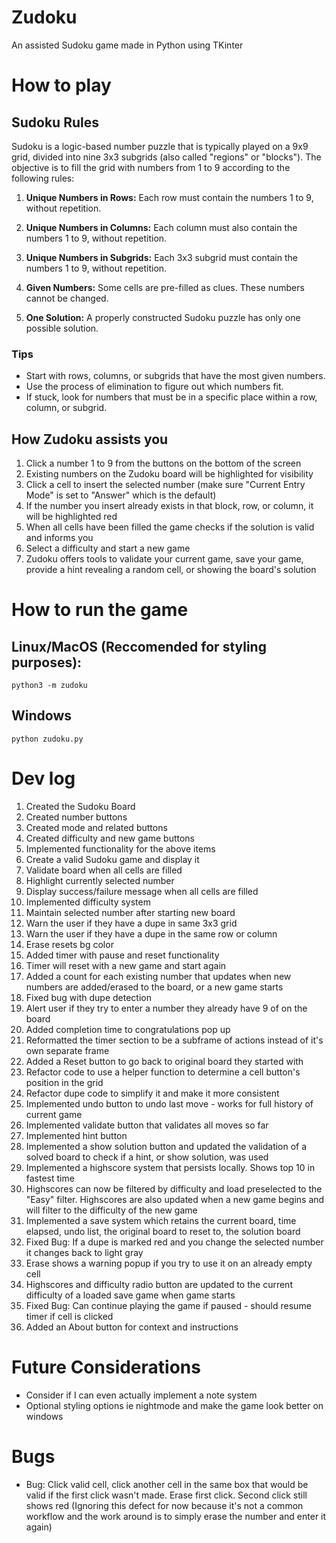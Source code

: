 # Zudoku
An assisted Sudoku game made in Python using TKinter

# How to play
## Sudoku Rules

Sudoku is a logic-based number puzzle that is typically played on a 9x9 grid, divided into nine 3x3 subgrids (also called "regions" or "blocks"). The objective is to fill the grid with numbers from 1 to 9 according to the following rules:

1. **Unique Numbers in Rows:** Each row must contain the numbers 1 to 9, without repetition.

2. **Unique Numbers in Columns:** Each column must also contain the numbers 1 to 9, without repetition.

3. **Unique Numbers in Subgrids:** Each 3x3 subgrid must contain the numbers 1 to 9, without repetition.

4. **Given Numbers:** Some cells are pre-filled as clues. These numbers cannot be changed.

5. **One Solution:** A properly constructed Sudoku puzzle has only one possible solution.

### Tips
- Start with rows, columns, or subgrids that have the most given numbers.
- Use the process of elimination to figure out which numbers fit.
- If stuck, look for numbers that must be in a specific place within a row, column, or subgrid.

## How Zudoku assists you
1. Click a number 1 to 9 from the buttons on the bottom of the screen
2. Existing numbers on the Zudoku board will be highlighted for visibility
3. Click a cell to insert the selected number (make sure "Current Entry Mode" is set to "Answer" which is the default)
4. If the number you insert already exists in that block, row, or column, it will be highlighted red
5. When all cells have been filled the game checks if the solution is valid and informs you
6. Select a difficulty and start a new game
7. Zudoku offers tools to validate your current game, save your game, provide a hint revealing a random cell, or showing the board's solution
 
# How to run the game
## Linux/MacOS (Reccomended for styling purposes):
```
python3 -m zudoku
```

## Windows
```
python zudoku.py
```

# Dev log
1. Created the Sudoku Board
2. Created number buttons
3. Created mode and related buttons
4. Created difficulty and new game buttons
5. Implemented functionality for the above items
6. Create a valid Sudoku game and display it
7. Validate board when all cells are filled
8. Highlight currently selected number
9. Display success/failure message when all cells are filled
10. Implemented difficulty system
11. Maintain selected number after starting new board
12. Warn the user if they have a dupe in same 3x3 grid
13. Warn the user if they have a dupe in the same row or column
14. Erase resets bg color
15. Added timer with pause and reset functionality
16. Timer will reset with a new game and start again
17. Added a count for each existing number that updates when new numbers are added/erased to the board, or a new game starts
18. Fixed bug with dupe detection
19. Alert user if they try to enter a number they already have 9 of on the board
20. Added completion time to congratulations pop up
21. Reformatted the timer section to be a subframe of actions instead of it's own separate frame
22. Added a Reset button to go back to original board they started with
23. Refactor code to use a helper function to determine a cell button's position in the grid
24. Refactor dupe code to simplify it and make it more consistent
25. Implemented undo button to undo last move - works for full history of current game
26. Implemented validate button that validates all moves so far
27. Implemented hint button
28. Implemented a show solution button and updated the validation of a solved board to check if a hint, or show solution, was used
29. Implemented a highscore system that persists locally. Shows top 10 in fastest time
30. Highscores can now be filtered by difficulty and load preselected to the "Easy" filter. Highscores are also updated when a new game begins and will filter to the difficulty of the new game
31. Implemented a save system which retains the current board, time elapsed, undo list, the original board to reset to, the solution board
32. Fixed Bug: If a dupe is marked red and you change the selected number it changes back to light gray
33. Erase shows a warning popup if you try to use it on an already empty cell
34. Highscores and difficulty radio button are updated to the current difficulty of a loaded save game when game starts
35. Fixed Bug: Can continue playing the game if paused - should resume timer if cell is clicked
36. Added an About button for context and instructions

# Future Considerations
- Consider if I can even actually implement a note system
- Optional styling options ie nightmode and make the game look better on windows

# Bugs
- Bug: Click valid cell, click another cell in the same box that would be valid if the first click wasn't made. Erase first click. Second click still shows red (Ignoring this defect for now because it's not a common workflow and the work around is to simply erase the number and enter it again)




